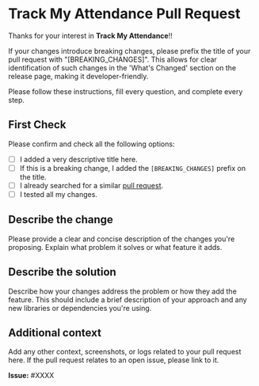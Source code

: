 # Track My Attendance Pull Request

Thanks for your interest in **Track My Attendance**!!

If your changes introduce breaking changes, please prefix the title of your pull request with "[BREAKING_CHANGES]". This allows for clear identification of such changes in the 'What's Changed' section on the release page, making it developer-friendly.

Please follow these instructions, fill every question, and complete every step.

## First Check

Please confirm and check all the following options:

- [ ] I added a very descriptive title here.
- [ ] If this is a breaking change, I added the `[BREAKING_CHANGES]` prefix on the title.
- [ ] I already searched for a similar [pull request](https://github.com/RWallan/track-my-attendance/pulls).
- [ ] I tested all my changes.

## Describe the change

Please provide a clear and concise description of the changes you're proposing. Explain what problem it solves or what feature it adds.

## Describe the solution

Describe how your changes address the problem or how they add the feature. This should include a brief description of your approach and any new libraries or dependencies you're using.

## Additional context

Add any other context, screenshots, or logs related to your pull request here. If the pull request relates to an open issue, please link to it.

**Issue:** #XXXX

